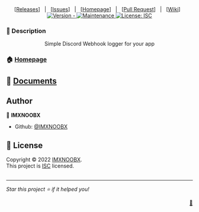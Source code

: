 
<div align="center">
[<a href='https://github.com/IMXNOOBX/dis-logs/releases'>Releases</a>]&nbsp;&nbsp;&nbsp;|&nbsp;&nbsp;&nbsp;[<a href='https://github.com/IMXNOOBX/dis-logs/issues'>Issues</a>]&nbsp;&nbsp;&nbsp;|&nbsp;&nbsp;&nbsp;[<a href='https://github.com/IMXNOOBX/dis-logs#readme'>Homepage</a>]&nbsp;&nbsp;&nbsp;|&nbsp;&nbsp;&nbsp;[<a href='https://github.com/IMXNOOBX/dis-logs/pulls'>Pull Request</a>]&nbsp;&nbsp;&nbsp;|&nbsp;&nbsp;&nbsp;[<a href='https://github.com/IMXNOOBX/dis-logs/wiki'>Wiki</a>]&nbsp;&nbsp;&nbsp;

</div>

<div align="center">
    <a href="https://github.com/IMXNOOBX/dis-logs" title="">
        <img src="https://img.shields.io/badge/version--blue.svg?style=for-the-badge&logo=appveyor" alt="Version - ">
    </a>
    <a href="https://github.com/IMXNOOBX/dis-logs" title="">
        <img src="https://img.shields.io/badge/documentation-yes-brightgreen.svg?style=for-the-badge" alt="Maintenance">
    </a>
    <a href="https://github.com/IMXNOOBX/dis-logs/LICENSE.md" target="_blank">
        <img alt="License: ISC" src="https://img.shields.io/github/license/IMXNOOBX/dis-logs?style=for-the-badge" />
    </a>
</div>


### 📘 Description
<div align="center">
Simple Discord Webhook logger for your app
</div>
        
### 🏠 [Homepage](https://github.com/IMXNOOBX/dis-logs#readme)
        
## 🌠 [Documents](https://github.com/IMXNOOBX/dis-logs)
        
## Author

👤 **IMXNOOBX**

* Github: [@IMXNOOBX](https://github.com/IMXNOOBX)


## 📝 License

Copyright © 2022 [IMXNOOBX](https://github.com/IMXNOOBX).<br />
This project is [ISC](https://github.com/IMXNOOBX/dis-logs/blob/master/LICENSE) licensed.

## 

***
_Star this project ⭐️ if it helped you!_<p align="right">[💎](https://github.com/IMXNOOBX/readme-generator)</p>
    